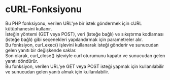 # cURL-Fonksiyonu

Bu PHP fonksiyonu, verilen URL'ye bir istek göndermek için cURL kütüphanesini kullanır. 
<br>
İsteğin yöntemi (GET veya POST), veri (isteğe bağlı) ve sıkıştırma kodlaması (isteğe bağlı) gibi seçenekleri yapılandırmak için parametreler alır. 
<br>
Bu fonksiyon, curl_exec() işlevini kullanarak isteği gönderir ve sunucudan gelen yanıtı bir değişkende saklar. 
<br>
Son olarak, curl_close() işleviyle curl oturumunu kapatır ve sunucudan gelen yanıtı döndürür. 
<br>
Bu fonksiyon, verilen URL'ye GET veya POST isteği yapmak için kullanılabilir ve sunucudan gelen yanıtı almak için kullanılabilir.

